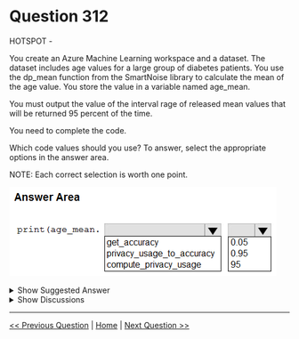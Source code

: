 # Question 312

HOTSPOT -

You create an Azure Machine Learning workspace and a dataset. The dataset includes age values for a large group of diabetes patients. You use the dp_mean function from the SmartNoise library to calculate the mean of the age value. You store the value in a variable named age_mean.

You must output the value of the interval rage of released mean values that will be returned 95 percent of the time.

You need to complete the code.

Which code values should you use? To answer, select the appropriate options in the answer area.

NOTE: Each correct selection is worth one point.

![Question Image](images/q312_q_image431.png)

<details>
  <summary>Show Suggested Answer</summary>

  <img src="images/q312_ans_0_image613.png" alt="Answer Image"><br>

</details>

<details>
  <summary>Show Discussions</summary>

<blockquote><p><strong>jl420</strong> <code>(Fri 08 Nov 2024 16:37)</code> - <em>Upvotes: 2</em></p><p>Correct: get_accuracy(): This function is typically used to obtain the accuracy level of the computed mean based on a given confidence level.

In this case, you want the 95% confidence interval, so you pass 0.95 to the function.
privacy_usage_to_accuracy() and compute_privacy_usage() are not typically used for confidence interval calculations; instead, they are related to privacy budget calculations.</p></blockquote>
<blockquote><p><strong>phdykd</strong> <code>(Tue 25 Jul 2023 20:53)</code> - <em>Upvotes: 3</em></p><p># Assuming you have the privacy usage stored in a variable called &#x27;usage&#x27;
alpha = 0.05  # 1 - 0.95 (to get 95% confidence interval)
https://github.com/opendp/smartnoise-samples/blob/master/analysis/accuracy_pitfalls.ipynb
accuracy = age_mean.get_accuracy(alpha, usage)

print(accuracy)</p></blockquote>
<blockquote><p><strong>snegnik</strong> <code>(Sat 03 Jun 2023 13:29)</code> - <em>Upvotes: 1</em></p><p>I think the ansver is get_accuracy(0.05)

        # get DP mean of age
        dp_D_tilde_mean_ages.append(sn.dp_mean(
            data = D_tilde,
            privacy_usage = {&#x27;epsilon&#x27;: 1}))

accuracy = dp_D_tilde_mean_ages[0].get_accuracy(0.05)

https://github.com/opendp/smartnoise-samples/blob/master/analysis/accuracy_pitfalls.ipynb</p></blockquote>
<blockquote><p><strong>snegnik</strong> <code>(Sat 03 Jun 2023 13:19)</code> - <em>Upvotes: 1</em></p><p>I think the ansver is wrong, I cant find any info about privacy_usage_to_accuracy in documentation.</p></blockquote>
<blockquote><p><strong>fqc</strong> <code>(Sat 20 May 2023 11:14)</code> - <em>Upvotes: 1</em></p><p>From Bard:

The compute_privacy_usage() method takes two parameters:

epsilon: The epsilon value for differential privacy
confidence: The confidence level
The compute_privacy_usage() method returns the privacy usage for the given epsilon and confidence level. The privacy usage is a measure of how much noise has been added to the data to protect privacy.

print(age_mean.compute_privacy_usage(0.05, 0.95)</p></blockquote>
<blockquote><p><strong>vish9</strong> <code>(Sat 13 May 2023 20:45)</code> - <em>Upvotes: 2</em></p><p>Not sure.</p></blockquote>

</details>

---

[<< Previous Question](question_311.md) | [Home](/index.md) | [Next Question >>](question_313.md)
